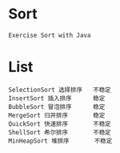 # Sort
	Exercise Sort with Java
# List
	SelectionSort 选择排序   不稳定
	InsertSort 插入排序      稳定
	BubbleSort 冒泡排序      稳定
	MergeSort 归并排序       稳定
	QuickSort 快速排序       不稳定
	ShellSort 希尔排序       不稳定
	MinHeapSort 堆排序       不稳定